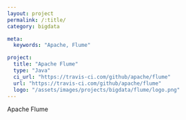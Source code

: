 ```yaml
---
layout: project
permalink: /:title/
category: bigdata

meta:
  keywords: "Apache, Flume"

project:
  title: "Apache Flume"
  type: "Java"
  ci_url: "https://travis-ci.com/github/apache/flume"
  url: "https://travis-ci.com/github/apache/flume"
  logo: "/assets/images/projects/bigdata/flume/logo.png"
---
```


<p>Apache Flume</p>
